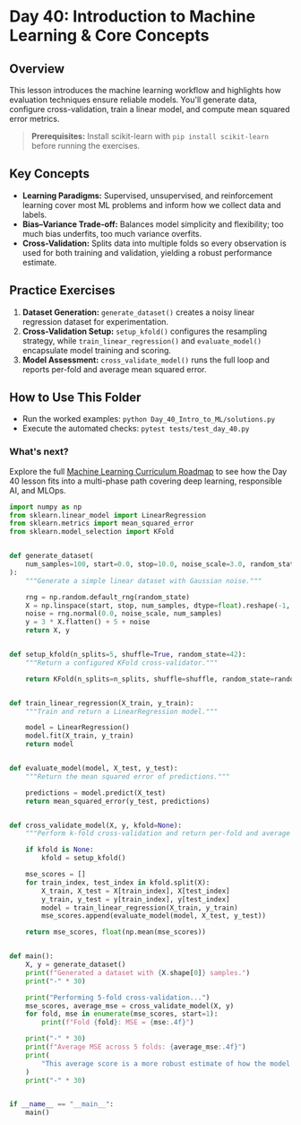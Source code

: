 # Day 40: Introduction to Machine Learning & Core Concepts

## Overview

This lesson introduces the machine learning workflow and highlights how evaluation techniques ensure reliable models. You'll generate data, configure cross-validation, train a linear model, and compute mean squared error metrics.

> **Prerequisites:** Install scikit-learn with `pip install scikit-learn` before running the exercises.

## Key Concepts

- **Learning Paradigms:** Supervised, unsupervised, and reinforcement learning cover most ML problems and inform how we collect data and labels.
- **Bias–Variance Trade-off:** Balances model simplicity and flexibility; too much bias underfits, too much variance overfits.
- **Cross-Validation:** Splits data into multiple folds so every observation is used for both training and validation, yielding a robust performance estimate.

## Practice Exercises

1. **Dataset Generation:** `generate_dataset()` creates a noisy linear regression dataset for experimentation.
1. **Cross-Validation Setup:** `setup_kfold()` configures the resampling strategy, while `train_linear_regression()` and `evaluate_model()` encapsulate model training and scoring.
1. **Model Assessment:** `cross_validate_model()` runs the full loop and reports per-fold and average mean squared error.

## How to Use This Folder

- Run the worked examples: `python Day_40_Intro_to_ML/solutions.py`
- Execute the automated checks: `pytest tests/test_day_40.py`

### What's next?

Explore the full [Machine Learning Curriculum Roadmap](../docs/ml_curriculum.md) to see how the Day 40 lesson fits into a multi-phase path covering deep learning, responsible AI, and MLOps.

```python
import numpy as np
from sklearn.linear_model import LinearRegression
from sklearn.metrics import mean_squared_error
from sklearn.model_selection import KFold


def generate_dataset(
    num_samples=100, start=0.0, stop=10.0, noise_scale=3.0, random_state=None
):
    """Generate a simple linear dataset with Gaussian noise."""

    rng = np.random.default_rng(random_state)
    X = np.linspace(start, stop, num_samples, dtype=float).reshape(-1, 1)
    noise = rng.normal(0.0, noise_scale, num_samples)
    y = 3 * X.flatten() + 5 + noise
    return X, y


def setup_kfold(n_splits=5, shuffle=True, random_state=42):
    """Return a configured KFold cross-validator."""

    return KFold(n_splits=n_splits, shuffle=shuffle, random_state=random_state)


def train_linear_regression(X_train, y_train):
    """Train and return a LinearRegression model."""

    model = LinearRegression()
    model.fit(X_train, y_train)
    return model


def evaluate_model(model, X_test, y_test):
    """Return the mean squared error of predictions."""

    predictions = model.predict(X_test)
    return mean_squared_error(y_test, predictions)


def cross_validate_model(X, y, kfold=None):
    """Perform k-fold cross-validation and return per-fold and average MSEs."""

    if kfold is None:
        kfold = setup_kfold()

    mse_scores = []
    for train_index, test_index in kfold.split(X):
        X_train, X_test = X[train_index], X[test_index]
        y_train, y_test = y[train_index], y[test_index]
        model = train_linear_regression(X_train, y_train)
        mse_scores.append(evaluate_model(model, X_test, y_test))

    return mse_scores, float(np.mean(mse_scores))


def main():
    X, y = generate_dataset()
    print(f"Generated a dataset with {X.shape[0]} samples.")
    print("-" * 30)

    print("Performing 5-fold cross-validation...")
    mse_scores, average_mse = cross_validate_model(X, y)
    for fold, mse in enumerate(mse_scores, start=1):
        print(f"Fold {fold}: MSE = {mse:.4f}")

    print("-" * 30)
    print(f"Average MSE across 5 folds: {average_mse:.4f}")
    print(
        "This average score is a more robust estimate of how the model will perform on unseen data."
    )
    print("-" * 30)


if __name__ == "__main__":
    main()

```

